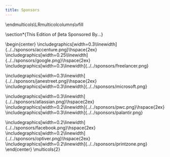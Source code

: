 ```yaml
---
title: Sponsors
---
```


\endmulticols\LRmulticolcolumns\vfill

\section*{This Edition of βeta Sponsored By...}

\begin{center}
\includegraphics[width=0.3\linewidth]{../../sponsors/accenture.png}\hspace{2ex}
\includegraphics[width=0.25\linewidth]{../../sponsors/google.png}\hspace{2ex}
\includegraphics[width=0.3\linewidth]{../../sponsors/freelancer.png}

\includegraphics[width=0.3\linewidth]{../../sponsors/janestreet.png}\hspace{2ex}
\includegraphics[width=0.3\linewidth]{../../sponsors/microsoft.png}

\includegraphics[width=0.3\linewidth]{../../sponsors/atlassian.png}\hspace{2ex}
\includegraphics[width=0.2\linewidth]{../../sponsors/pwc.png}\hspace{2ex}
\includegraphics[width=0.3\linewidth]{../../sponsors/palantir.png}

\includegraphics[width=0.2\linewidth]{../../sponsors/facebook.png}\hspace{2ex}
\includegraphics[width=0.2\linewidth]{../../sponsors/optiver.png}\hspace{2ex}
\includegraphics[width=0.2\linewidth]{../../sponsors/printzone.png}
\end{center}
\multicols{2}

